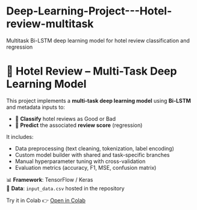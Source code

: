 # Deep-Learning-Project---Hotel-review-multitask
Multitask Bi-LSTM deep learning model for hotel review classification and regression
# 🏨 Hotel Review – Multi-Task Deep Learning Model

This project implements a **multi-task deep learning model** using **Bi-LSTM** and metadata inputs to:
- 🔹 **Classify** hotel reviews as Good or Bad
- 🔸 **Predict** the associated **review score** (regression)

It includes:
- Data preprocessing (text cleaning, tokenization, label encoding)
- Custom model builder with shared and task-specific branches
- Manual hyperparameter tuning with cross-validation
- Evaluation metrics (accuracy, F1, MSE, confusion matrix)

📊 **Framework**: TensorFlow / Keras  
📁 **Data**: `input_data.csv` hosted in the repository

Try it in Colab 👉 [Open in Colab]([https://colab.research.google.com/github/YOUR_USERNAME/hotel-review-multitask/blob/main/hotel_review_multitask.ipynb](https://colab.research.google.com/drive/1IDg6jnTMFblJPZ3f95dQeXjGRRC3ETZa#scrollTo=5pxlttv89nKe))
